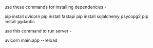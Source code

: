 use these commands for installing dependencies - 

pip install uvicorn
pip install fastapi
pip install sqlalchemy psycopg2
pip install pydantic

use this command to run server -

uvicorn main:app --reload


